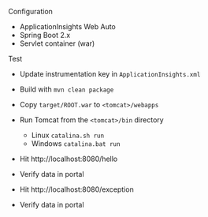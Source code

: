 Configuration

* ApplicationInsights Web Auto
* Spring Boot 2.x
* Servlet container (war)

Test

* Update instrumentation key in `ApplicationInsights.xml`
* Build with `mvn clean package`
* Copy `target/ROOT.war` to `<tomcat>/webapps`
* Run Tomcat from the `<tomcat>/bin` directory
  * Linux `catalina.sh run`
  * Windows `catalina.bat run`

* Hit http://localhost:8080/hello
* Verify data in portal

* Hit http://localhost:8080/exception
* Verify data in portal
